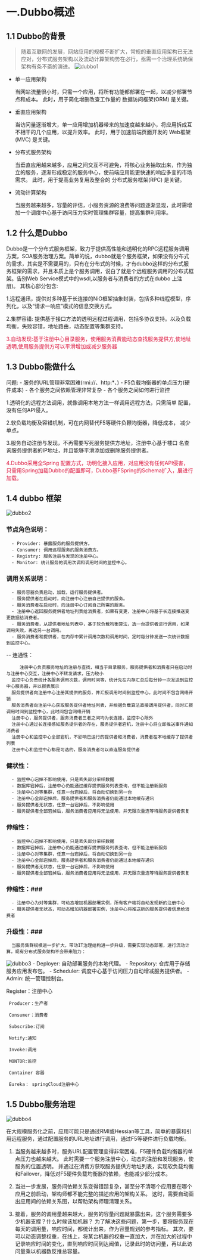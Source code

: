 # 一.Dubbo概述 #
 
## 1.1 Dubbo的背景  ##

> 随着互联网的发展，网站应用的规模不断扩大，常规的垂直应用架构已无法应对，分布式服务架构以及流动计算架构势在必行，亟需一个治理系统确保架构有条不紊的演进。 
![dubbo1](.././assets/dubbo1.png)

- 单一应用架构 
  
  当网站流量很小时，只需一个应用，将所有功能都部署在一起，以减少部署节点和成本。 
  此时，用于简化增删改查工作量的 数据访问框架(ORM) 是关键。
 
- 垂直应用架构
  
  当访问量逐渐增大，单一应用增加机器带来的加速度越来越小，将应用拆成互不相干的几个应用，以提升效率。 
  此时，用于加速前端页面开发的 Web框架(MVC) 是关键。
  
- 分布式服务架构
   
  当垂直应用越来越多，应用之间交互不可避免，将核心业务抽取出来，作为独立的服务，逐渐形成稳定的服务中心，使前端应用能更快速的响应多变的市场需求。 
  此时，用于提高业务复用及整合的 分布式服务框架(RPC) 是关键。
  
- 流动计算架构

  当服务越来越多，容量的评估，小服务资源的浪费等问题逐渐显现，此时需增加一个调度中心基于访问压力实时管理集群容量，提高集群利用率。 
 
## 1.2 什么是Dubbo ##
   Dubbo是一个分布式服务框架，致力于提供高性能和透明化的RPC远程服务调用方案，SOA服务治理方案。简单的说，dubbo就是个服务框架，如果没有分布式的需求，其实是不需要用的，只有在分布式的时候，才有dubbo这样的分布式服务框架的需求，并且本质上是个服务调用，说白了就是个远程服务调用的分布式框架。告别Web Service模式中的wsdl,以服务者与消费者的方式在dubbo 上注册)。
   其核心部分包含:
   
   1.远程通讯，提供对多种基于长连接的NiO框架抽象封装，包括多种线程模型，序列化，以及“请求一响应”模式的信息交换方式。
   
   2.集群容错: 提供基于接口方法的透明远程过程调用，包括多协议支持。以及负载均衡，失败容错，地址路由，动态配置等集群支持。
 
   <font color=#DC143C>3.自动发现:基于注册中心目录服务，使用服务消费能动态查找服务提供方,使地址透明,使用服务提供方可以平滑增加或减少服务器</font>
    
## 1.3 Dubbo能做什么 ##
   问题:
    - 服务的URL管理非常困难(rmi://、http:*、)
    - F5负载均衡器的单点压力(硬件成本)
    - 各个服务之间依赖管理非常复杂
    - 各个服务之间如何进行监控
    
   1.透明化的远程方法调用，就像调用本地方法一样调用远程方法，只需简单
   配置，没有任何API侵入。
    
   2.软负载均衡及容错机制，可在内网替代F5等硬件负鞭均衡器，降低成本，
   减少单点。
     
   3.服务自动注册与发现，不再需要写死服务提供方地址，注册中心基于楼口
   名查询服务提供者的IP地址，并且能够平滑添加或删除服务提供者。

   <font color=#DC143C>4.Dubbo采用全Spring 配置方式，功明化接入应用，对应用没有任何API侵害，只需用Spring加载Dubbo的配置即可，Dubbo基FSpring的Schema扩入，展进行加载。</font>
  
## 1.4 dubbo 框架

![dubbo2](.././assets/dubbo2.png)

### 节点角色说明： ###
      - Provider: 暴露服务的服务提供方。 
      - Consumer: 调用远程服务的服务消费方。 
      - Registry: 服务注册与发现的注册中心。 
      - Monitor: 统计服务的调用次调和调用时间的监控中心。
   
### 调用关系说明： ###
      - 服务容器负责启动，加载，运行服务提供者。 
      - 服务提供者在启动时，向注册中心注册自己提供的服务。 
      - 服务消费者在启动时，向注册中心订阅自己所需的服务。 
      - 注册中心返回服务提供者地址列表给消费者，如果有变更，注册中心将基于长连接推送变更数据给消费者。 
      - 服务消费者，从提供者地址列表中，基于软负载均衡算法，选一台提供者进行调用，如果调用失败，再选另一台调用。 
      - 服务消费者和提供者，在内存中累计调用次数和调用时间，定时每分钟发送一次统计数据到监控中心。
   
   -- 连通性： 
    
         注册中心负责服务地址的注册与查找，相当于目录服务，服务提供者和消费者只在启动时与注册中心交互，注册中心不转发请求，压力较小 
      监控中心负责统计各服务调用次数，调用时间等，统计先在内存汇总后每分钟一次发送到监控中心服务器，并以报表展示 
      服务提供者向注册中心注册其提供的服务，并汇报调用时间到监控中心，此时间不包含网络开销 
      服务消费者向注册中心获取服务提供者地址列表，并根据负载算法直接调用提供者，同时汇报调用时间到监控中心，此时间包含网络开销 
      注册中心，服务提供者，服务消费者三者之间均为长连接，监控中心除外 
      注册中心通过长连接感知服务提供者的存在，服务提供者宕机，注册中心将立即推送事件通知消费者 
      注册中心和监控中心全部宕机，不影响已运行的提供者和消费者，消费者在本地缓存了提供者列表 
      注册中心和监控中心都是可选的，服务消费者可以直连服务提供者
    
### 健状性： ###
      - 监控中心宕掉不影响使用，只是丢失部分采样数据 
      - 数据库宕掉后，注册中心仍能通过缓存提供服务列表查询，但不能注册新服务 
      - 注册中心对等集群，任意一台宕掉后，将自动切换到另一台 
      - 注册中心全部宕掉后，服务提供者和服务消费者仍能通过本地缓存通讯 
      - 服务提供者无状态，任意一台宕掉后，不影响使用 
      - 服务提供者全部宕掉后，服务消费者应用将无法使用，并无限次重连等待服务提供者恢复
      
### 伸缩性： ###
      - 监控中心宕掉不影响使用，只是丢失部分采样数据 
      - 数据库宕掉后，注册中心仍能通过缓存提供服务列表查询，但不能注册新服务 
      - 注册中心对等集群，任意一台宕掉后，将自动切换到另一台 
      - 注册中心全部宕掉后，服务提供者和服务消费者仍能通过本地缓存通讯 
      - 服务提供者无状态，任意一台宕掉后，不影响使用 
      - 服务提供者全部宕掉后，服务消费者应用将无法使用，并无限次重连等待服务提供者恢复
      
### 伸缩性：###
      - 注册中心为对等集群，可动态增加机器部署实例，所有客户端将自动发现新的注册中心 
      - 服务提供者无状态，可动态增加机器部署实例，注册中心将推送新的服务提供者信息给消费者
    
### 升级性：###
      当服务集群规模进一步扩大，带动IT治理结构进一步升级，需要实现动态部署，进行流动计算，现有分布式服务架构不会带来阻力： 
     
   ![dubbo3](.././assets/dubbo3.png)
          - Deployer: 自动部署服务的本地代理。
          - Repository: 仓库用于存储服务应用发布包。
          - Scheduler: 调度中心基于访问压力自动增减服务提供者。
          - Admin: 统一管理控制台。
          
   Register：注册中心
     
     Producer：生产者
     
     Consumer：消费者
     
     Subscribe:订阅
     
     Notify:通知
     
     Invoke:调用
     
     MONTOR:监控
     
     Container 容器
     
     Eureka： springCloud注册中心
   
## 1.5 Dubbo服务治理 ##
    
![dubbo4](.././assets/dubbo4.png)

在大规模服务化之前，应用可能只是通过RMI或Hessian等工具，简单的暴露和引用远程服务，通过配置服务的URL地址进行调用，通过F5等硬件进行负载均衡。

1. 当服务越来越多时，服务URL配置管理变得非常困难，F5硬件负载均衡器的单点压力也越来越大。
此时需要一个服务注册中心，动态的注册和发现服务，使服务的位置透明。
并通过在消费方获取服务提供方地址列表，实现软负载均衡和Failover，降低对F5硬件负载均衡器的依赖，也能减少部分成本。

2. 当进一步发展，服务间依赖关系变得错踪复杂，甚至分不清哪个应用要在哪个应用之前启动，架构师都不能完整的描述应用的架构关系。
这时，需要自动画出应用间的依赖关系图，以帮助架构师理清理关系。

3. 接着，服务的调用量越来越大，服务的容量问题就暴露出来，这个服务需要多少机器支撑？什么时候该加机器？
为了解决这些问题，第一步，要将服务现在每天的调用量，响应时间，都统计出来，作为容量规划的参考指标。
其次，要可以动态调整权重，在线上，将某台机器的权重一直加大，并在加大的过程中记录响应时间的变化，直到响应时间到达阀值，记录此时的访问量，再以此访问量乘以机器数反推总容量。